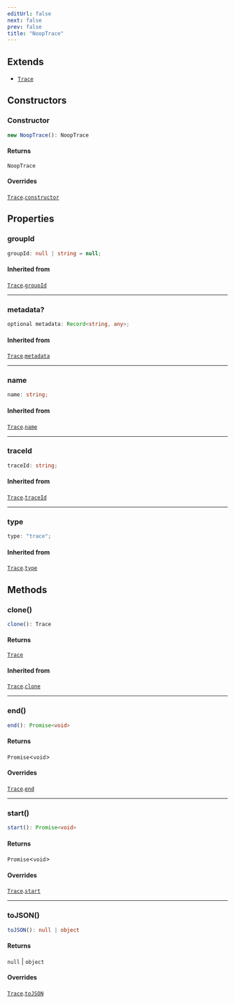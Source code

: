 ```yaml
---
editUrl: false
next: false
prev: false
title: "NoopTrace"
---
```


## Extends

- [`Trace`](/openai-agents-js/openai/agents-core/classes/trace/)

## Constructors

### Constructor

```ts
new NoopTrace(): NoopTrace
```

#### Returns

`NoopTrace`

#### Overrides

[`Trace`](/openai-agents-js/openai/agents-core/classes/trace/).[`constructor`](/openai-agents-js/openai/agents-core/classes/trace/#constructor)

## Properties

### groupId

```ts
groupId: null | string = null;
```

#### Inherited from

[`Trace`](/openai-agents-js/openai/agents-core/classes/trace/).[`groupId`](/openai-agents-js/openai/agents-core/classes/trace/#groupid)

***

### metadata?

```ts
optional metadata: Record<string, any>;
```

#### Inherited from

[`Trace`](/openai-agents-js/openai/agents-core/classes/trace/).[`metadata`](/openai-agents-js/openai/agents-core/classes/trace/#metadata)

***

### name

```ts
name: string;
```

#### Inherited from

[`Trace`](/openai-agents-js/openai/agents-core/classes/trace/).[`name`](/openai-agents-js/openai/agents-core/classes/trace/#name)

***

### traceId

```ts
traceId: string;
```

#### Inherited from

[`Trace`](/openai-agents-js/openai/agents-core/classes/trace/).[`traceId`](/openai-agents-js/openai/agents-core/classes/trace/#traceid)

***

### type

```ts
type: "trace";
```

#### Inherited from

[`Trace`](/openai-agents-js/openai/agents-core/classes/trace/).[`type`](/openai-agents-js/openai/agents-core/classes/trace/#type)

## Methods

### clone()

```ts
clone(): Trace
```

#### Returns

[`Trace`](/openai-agents-js/openai/agents-core/classes/trace/)

#### Inherited from

[`Trace`](/openai-agents-js/openai/agents-core/classes/trace/).[`clone`](/openai-agents-js/openai/agents-core/classes/trace/#clone)

***

### end()

```ts
end(): Promise<void>
```

#### Returns

`Promise`\<`void`\>

#### Overrides

[`Trace`](/openai-agents-js/openai/agents-core/classes/trace/).[`end`](/openai-agents-js/openai/agents-core/classes/trace/#end)

***

### start()

```ts
start(): Promise<void>
```

#### Returns

`Promise`\<`void`\>

#### Overrides

[`Trace`](/openai-agents-js/openai/agents-core/classes/trace/).[`start`](/openai-agents-js/openai/agents-core/classes/trace/#start)

***

### toJSON()

```ts
toJSON(): null | object
```

#### Returns

`null` \| `object`

#### Overrides

[`Trace`](/openai-agents-js/openai/agents-core/classes/trace/).[`toJSON`](/openai-agents-js/openai/agents-core/classes/trace/#tojson)
